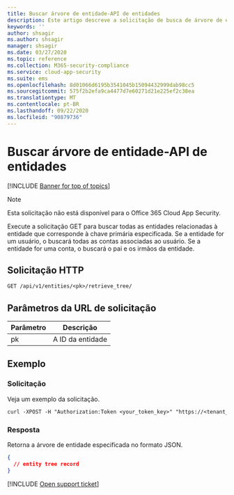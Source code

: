 ```yaml
---
title: Buscar árvore de entidade-API de entidades
description: Este artigo descreve a solicitação de busca de árvore de entidade na API de entidades do Cloud App Security.
keywords: ''
author: shsagir
ms.author: shsagir
manager: shsagir
ms.date: 03/27/2020
ms.topic: reference
ms.collection: M365-security-compliance
ms.service: cloud-app-security
ms.suite: ems
ms.openlocfilehash: 8d01066d6195b3541045b15094432999dab98cc5
ms.sourcegitcommit: 575f2b2efa9ca4477d7e60271d21e225ef2c38ea
ms.translationtype: MT
ms.contentlocale: pt-BR
ms.lasthandoff: 09/22/2020
ms.locfileid: "90879736"
---
```

# <a name="fetch-entity-tree---entities-api"></a>Buscar árvore de entidade-API de entidades

[!INCLUDE [Banner for top of topics](includes/banner.md)]

> [!NOTE]
> Esta solicitação não está disponível para o Office 365 Cloud App Security.

Execute a solicitação GET para buscar todas as entidades relacionadas à entidade que corresponde à chave primária especificada. Se a entidade for um usuário, o buscará todas as contas associadas ao usuário. Se a entidade for uma conta, o buscará o pai e os irmãos da entidade.

## <a name="http-request"></a>Solicitação HTTP

```rest
GET /api/v1/entities/<pk>/retrieve_tree/
```

## <a name="request-url-parameters"></a>Parâmetros da URL de solicitação

| Parâmetro | Descrição |
| --- | --- |
| pk | A ID da entidade |

## <a name="example"></a>Exemplo

### <a name="request"></a>Solicitação

Veja um exemplo da solicitação.

```rest
curl -XPOST -H "Authorization:Token <your_token_key>" "https://<tenant_id>.<tenant_region>.contoso.com/api/v1/entities/<pk>/retrieve_tree/"
```

### <a name="response"></a>Resposta

Retorna a árvore de entidade especificada no formato JSON.

```json
{
  // entity tree record
}
```

[!INCLUDE [Open support ticket](includes/support.md)]
